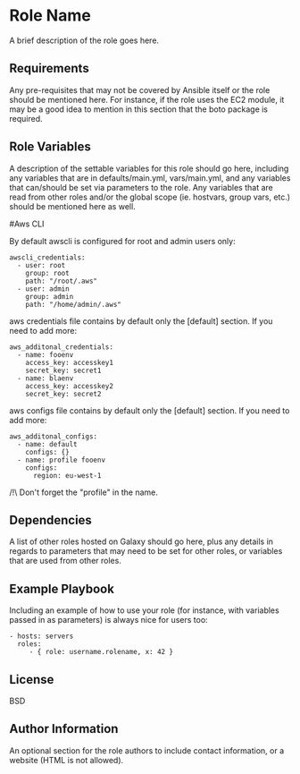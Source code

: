 Role Name
=========

A brief description of the role goes here.

Requirements
------------

Any pre-requisites that may not be covered by Ansible itself or the role should be mentioned here. For instance, if the role uses the EC2 module, it may be a good idea to mention in this section that the boto package is required.

Role Variables
--------------

A description of the settable variables for this role should go here, including any variables that are in defaults/main.yml, vars/main.yml, and any variables that can/should be set via parameters to the role. Any variables that are read from other roles and/or the global scope (ie. hostvars, group vars, etc.) should be mentioned here as well.


#Aws CLI

By default awscli is configured for root and admin users only:
```
awscli_credentials:
  - user: root
    group: root
    path: "/root/.aws"
  - user: admin
    group: admin
    path: "/home/admin/.aws"
```

aws credentials file contains by default only the [default] section. If you need to add more:
```
aws_additonal_credentials:
  - name: fooenv
    access_key: accesskey1
    secret_key: secret1
  - name: blaenv
    access_key: accesskey2
    secret_key: secret2
```

aws configs file contains by default only the [default] section. If you need to add more:
```
aws_additonal_configs:
  - name: default
    configs: {}
  - name: profile fooenv
    configs:
      region: eu-west-1
```

/!\ Don't forget the "profile" in the name.

Dependencies
------------

A list of other roles hosted on Galaxy should go here, plus any details in regards to parameters that may need to be set for other roles, or variables that are used from other roles.

Example Playbook
----------------

Including an example of how to use your role (for instance, with variables passed in as parameters) is always nice for users too:

    - hosts: servers
      roles:
         - { role: username.rolename, x: 42 }

License
-------

BSD

Author Information
------------------

An optional section for the role authors to include contact information, or a website (HTML is not allowed).
